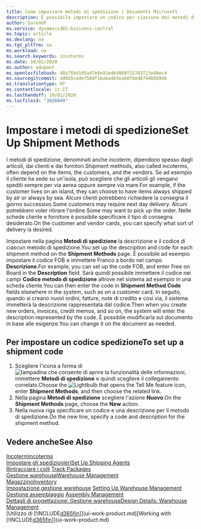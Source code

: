 ```yaml
---
title: Come impostare metodi di spedizione | Documenti Microsoft
description: È possibile impostare un codice per ciascuno dei metodi di spedizione offerti e immettere informazioni relative a ognuno di essi.
author: SorenGP
ms.service: dynamics365-business-central
ms.topic: article
ms.devlang: na
ms.tgt_pltfrm: na
ms.workload: na
ms.search.keywords: incoterms
ms.date: 10/01/2020
ms.author: edupont
ms.openlocfilehash: 48a75bd1d5a47e6e91ed64868f15743713e40ec4
ms.sourcegitcommit: ddbb5cede750df1baba4b3eab8fbed6744b5b9d6
ms.translationtype: HT
ms.contentlocale: it-IT
ms.lasthandoff: 10/01/2020
ms.locfileid: "3926049"
---
```

# <a name="set-up-shipment-methods"></a><span data-ttu-id="fa760-103">Impostare i metodi di spedizione</span><span class="sxs-lookup"><span data-stu-id="fa760-103">Set Up Shipment Methods</span></span>
<span data-ttu-id="fa760-104">I metodi di spedizione, denominati anche incoterm, dipendono spesso dagli articoli, dai clienti e dai fornitori.</span><span class="sxs-lookup"><span data-stu-id="fa760-104">Shipment methods, also called incoterms, often depend on the items, the customers, and the vendors.</span></span> <span data-ttu-id="fa760-105">Se ad esempio il cliente ha sede su un'isola, può scegliere che gli articoli gli vengano spediti sempre per via aerea oppure sempre via mare.</span><span class="sxs-lookup"><span data-stu-id="fa760-105">For example, if the customer lives on an island, they can choose to have items always shipped by air or always by sea.</span></span> <span data-ttu-id="fa760-106">Alcuni clienti potrebbero richiedere la consegna il giorno successivo.</span><span class="sxs-lookup"><span data-stu-id="fa760-106">Some customers may require next day delivery.</span></span> <span data-ttu-id="fa760-107">Alcuni potrebbero voler ritirare l'ordine.</span><span class="sxs-lookup"><span data-stu-id="fa760-107">Some may want to pick up the order.</span></span> <span data-ttu-id="fa760-108">Nelle schede cliente e fornitore è possibile specificare il tipo di consegna desiderato.</span><span class="sxs-lookup"><span data-stu-id="fa760-108">On the customer and vendor cards, you can specify what sort of delivery is desired.</span></span>

<span data-ttu-id="fa760-109">Impostare nella pagina **Metodi di spedizione** la descrizione e il codice di ciascun metodo di spedizione.</span><span class="sxs-lookup"><span data-stu-id="fa760-109">You set up the description and code for each shipment method on the **Shipment Methods** page.</span></span> <span data-ttu-id="fa760-110">È possibile ad esempio impostare il codice FOB e immettere Franco a bordo nel campo **Descrizione**.</span><span class="sxs-lookup"><span data-stu-id="fa760-110">For example, you can set up the code FOB, and enter Free on Board in the **Description** field.</span></span> <span data-ttu-id="fa760-111">Sarà quindi possibile immettere il codice nei campi **Codice metodo di spedizione** altrove nel sistema ad esempio in una scheda cliente.</span><span class="sxs-lookup"><span data-stu-id="fa760-111">You can then enter the code in **Shipment Method Code** fields elsewhere in the system, such as on a customer card.</span></span> <span data-ttu-id="fa760-112">In seguito, quando si creano nuovi ordini, fatture, note di credito e così via, il sistema immetterà la descrizione rappresentata dal codice.</span><span class="sxs-lookup"><span data-stu-id="fa760-112">Then when you create new orders, invoices, credit memos, and so on, the system will enter the description represented by the code.</span></span> <span data-ttu-id="fa760-113">È possibile modificarla sul documento in base alle esigenze.</span><span class="sxs-lookup"><span data-stu-id="fa760-113">You can change it on the document as needed.</span></span>

## <a name="to-set-up-a-shipment-code"></a><span data-ttu-id="fa760-114">Per impostare un codice spedizione</span><span class="sxs-lookup"><span data-stu-id="fa760-114">To set up a shipment code</span></span>
1. <span data-ttu-id="fa760-115">Scegliere l'icona a forma di ![lampadina che consente di aprire la funzionalità delle informazioni](media/ui-search/search_small.png "Informazioni sull'operazione che si desidera eseguire"), immettere **Metodi di spedizione** e quindi scegliere il collegamento correlato.</span><span class="sxs-lookup"><span data-stu-id="fa760-115">Choose the ![Lightbulb that opens the Tell Me feature](media/ui-search/search_small.png "Tell me what you want to do") icon, enter **Shipment Methods**, and then choose the related link.</span></span>
2. <span data-ttu-id="fa760-116">Nella pagina **Metodi di spedizione** scegliere l'azione **Nuovo**.</span><span class="sxs-lookup"><span data-stu-id="fa760-116">On the **Shipment Methods** page, choose the **New** action.</span></span>
3. <span data-ttu-id="fa760-117">Nella nuova riga specificare un codice e una descrizione per il metodo di spedizione.</span><span class="sxs-lookup"><span data-stu-id="fa760-117">On the new line, specify a code and description for the shipment method.</span></span>

## <a name="see-also"></a><span data-ttu-id="fa760-118">Vedere anche</span><span class="sxs-lookup"><span data-stu-id="fa760-118">See Also</span></span>
[<span data-ttu-id="fa760-119">Incoterm</span><span class="sxs-lookup"><span data-stu-id="fa760-119">Incoterms</span></span>](https://iccwbo.org/resources-for-business/incoterms-rules)  
[<span data-ttu-id="fa760-120">Impostare gli spedizionieri</span><span class="sxs-lookup"><span data-stu-id="fa760-120">Set Up Shipping Agents</span></span>](sales-how-to-set-up-shipping-agents.md)  
<span data-ttu-id="fa760-121">[Rintracciare i colli](sales-how-track-packages.md)  </span><span class="sxs-lookup"><span data-stu-id="fa760-121">[Track Packages](sales-how-track-packages.md)  </span></span>  
[<span data-ttu-id="fa760-122">Gestione warehouse</span><span class="sxs-lookup"><span data-stu-id="fa760-122">Warehouse Management</span></span>](warehouse-manage-warehouse.md)  
[<span data-ttu-id="fa760-123">Magazzino</span><span class="sxs-lookup"><span data-stu-id="fa760-123">Inventory</span></span>](inventory-manage-inventory.md)  
<span data-ttu-id="fa760-124">[Impostazione gestione warehouse](warehouse-setup-warehouse.md)   </span><span class="sxs-lookup"><span data-stu-id="fa760-124">[Setting Up Warehouse Management](warehouse-setup-warehouse.md)   </span></span>  
<span data-ttu-id="fa760-125">[Gestione assemblaggio](assembly-assemble-items.md)  </span><span class="sxs-lookup"><span data-stu-id="fa760-125">[Assembly Management](assembly-assemble-items.md)  </span></span>  
[<span data-ttu-id="fa760-126">Dettagli di progettazione: Gestione warehouse</span><span class="sxs-lookup"><span data-stu-id="fa760-126">Design Details: Warehouse Management</span></span>](design-details-warehouse-management.md)  
<span data-ttu-id="fa760-127">[Utilizzo di [!INCLUDE[d365fin](includes/d365fin_md.md)]](ui-work-product.md)</span><span class="sxs-lookup"><span data-stu-id="fa760-127">[Working with [!INCLUDE[d365fin](includes/d365fin_md.md)]](ui-work-product.md)</span></span>  
